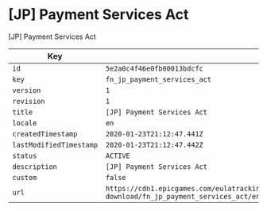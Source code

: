 # [JP] Payment Services Act

[JP] Payment Services Act

| Key | Value |
| --- | ----- |
| `id` | `5e2a0c4f46e0fb00013bdcfc` |
| `key` | `fn_jp_payment_services_act` |
| `version` | `1` |
| `revision` | `1` |
| `title` | `[JP] Payment Services Act` |
| `locale` | `en` |
| `createdTimestamp` | `2020-01-23T21:12:47.441Z` |
| `lastModifiedTimestamp` | `2020-01-23T21:12:47.442Z` |
| `status` | `ACTIVE` |
| `description` | `[JP] Payment Services Act` |
| `custom` | `false` |
| `url` | `https://cdn1.epicgames.com/eulatracking-download/fn_jp_payment_services_act/en/v1/r1/30f192a2d95cc5d7c6ec6f6b822f02b0.pdf` |

